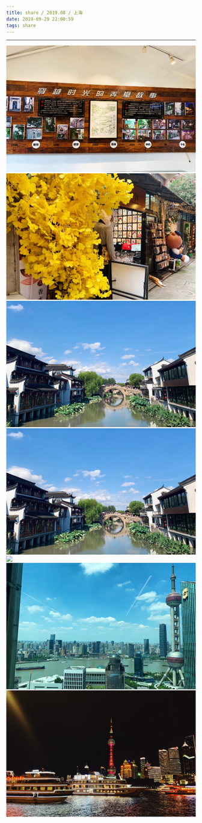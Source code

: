 ```yaml
---
title: share / 2019.08 / 上海
date: 2019-09-29 22:00:59
tags: share
---
```


-------------------

![](190929-2/01.jpg)
![](190929-2/02.jpg)
![](190929-2/03.jpg)
![](190929-2/04.jpg)
![](190929-2/05.jpg)
![](190929-2/06.jpg)
![](190929-2/07.jpg)

